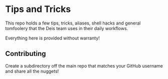 # Tips and Tricks

This repo holds a few tips, tricks, aliases, shell hacks and general tomfoolery that the Deis team uses in their daily workflows.

Everything here is provided without warranty!

## Contributing

Create a subdirectory off the main repo that matches your GitHub username and share all the nuggets!

